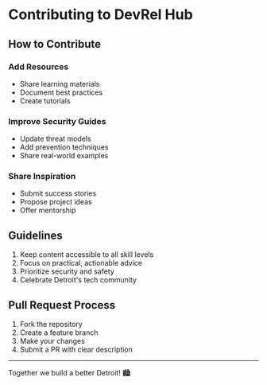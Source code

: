 # Contributing to DevRel Hub

## How to Contribute

### Add Resources
- Share learning materials
- Document best practices
- Create tutorials

### Improve Security Guides
- Update threat models
- Add prevention techniques
- Share real-world examples

### Share Inspiration
- Submit success stories
- Propose project ideas
- Offer mentorship

## Guidelines

1. Keep content accessible to all skill levels
2. Focus on practical, actionable advice
3. Prioritize security and safety
4. Celebrate Detroit's tech community

## Pull Request Process

1. Fork the repository
2. Create a feature branch
3. Make your changes
4. Submit a PR with clear description

---

Together we build a better Detroit! 🏙️
